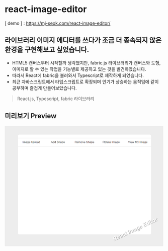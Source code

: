 # react-image-editor

[ demo ] : <https://mj-seok.com/react-image-editor/>

## 라이브러리 이미지 에디터를 쓰다가 조금 더 종속되지 않은 환경을 구현해보고 싶었습니다.

- HTML5 캔버스부터 시작할까 생각했지만, fabric.js 라이브러리가 캔버스와 도형, 이미지로 할 수 있는 작업을
  기능별로 제공하고 있는 것을 발견하였습니다.
- 따라서 React에 fabric을 불러와서 Typescript로 제작하게 되었습니다.
- 최근 자바스크립트에서 타입스크립트로 확장되며 인기가 상승하는 움직임에 같이 공부하며 즐겁게 만들어보았습니다.

> React.js, Typescript, fabric 라이브러리

## 미리보기 Preview

![screen](screen.png)
